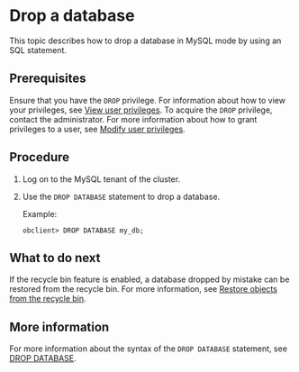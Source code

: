 # Drop a database

This topic describes how to drop a database in MySQL mode by using an SQL statement.

## Prerequisites

Ensure that you have the `DROP` privilege. For information about how to view your privileges, see [View user privileges](../../../../../600.manage/500.security-and-permissions/300.access-control/200.user-and-permission/200.permission-of-mysql-mode/400.view-user-permissions-of-mysql-mode.md). To acquire the `DROP` privilege, contact the administrator. For more information about how to grant privileges to a user, see [Modify user privileges](../../../../../600.manage/500.security-and-permissions/300.access-control/200.user-and-permission/200.permission-of-mysql-mode/500.modify-user-permissions-of-mysql-mode.md).

## Procedure

1. Log on to the MySQL tenant of the cluster.

2. Use the `DROP DATABASE` statement to drop a database.

   Example:

   ```shell
   obclient> DROP DATABASE my_db;    
   ```

## What to do next

If the recycle bin feature is enabled, a database dropped by mistake can be restored from the recycle bin. For more information, see [Restore objects from the recycle bin](../../../../../600.manage/400.high-availability/500.recyclebin-management/400.restore-the-recyclebin-objects.md).

## More information

For more information about the syntax of the `DROP DATABASE` statement, see [DROP DATABASE](../../../../400.development-reference/100.sql-syntax/200.common-tenant-of-mysql-mode/600.sql-statement-of-mysql-mode/3400.drop-database-of-mysql-mode.md).
